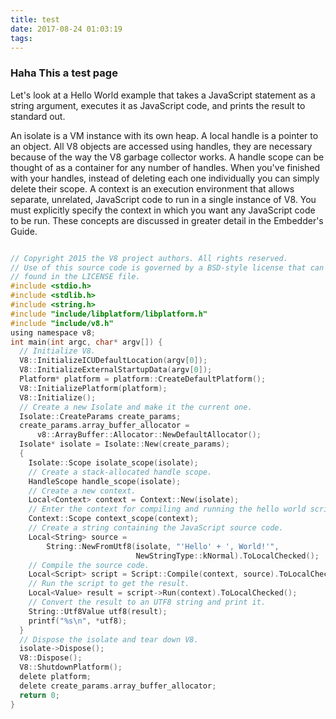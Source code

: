 ```yaml
---
title: test
date: 2017-08-24 01:03:19
tags:
---
```


### Haha This a test page

Let's look at a Hello World example that takes a JavaScript statement as a string argument, executes it as JavaScript code, and prints the result to standard out.

An isolate is a VM instance with its own heap.
A local handle is a pointer to an object. All V8 objects are accessed using handles, they are necessary because of the way the V8 garbage collector works.
A handle scope can be thought of as a container for any number of handles. When you've finished with your handles, instead of deleting each one individually you can simply delete their scope.
A context is an execution environment that allows separate, unrelated, JavaScript code to run in a single instance of V8. You must explicitly specify the context in which you want any JavaScript code to be run.
These concepts are discussed in greater detail in the Embedder's Guide.

```c

// Copyright 2015 the V8 project authors. All rights reserved.
// Use of this source code is governed by a BSD-style license that can be
// found in the LICENSE file.
#include <stdio.h>
#include <stdlib.h>
#include <string.h>
#include "include/libplatform/libplatform.h"
#include "include/v8.h"
using namespace v8;
int main(int argc, char* argv[]) {
  // Initialize V8.
  V8::InitializeICUDefaultLocation(argv[0]);
  V8::InitializeExternalStartupData(argv[0]);
  Platform* platform = platform::CreateDefaultPlatform();
  V8::InitializePlatform(platform);
  V8::Initialize();
  // Create a new Isolate and make it the current one.
  Isolate::CreateParams create_params;
  create_params.array_buffer_allocator =
      v8::ArrayBuffer::Allocator::NewDefaultAllocator();
  Isolate* isolate = Isolate::New(create_params);
  {
    Isolate::Scope isolate_scope(isolate);
    // Create a stack-allocated handle scope.
    HandleScope handle_scope(isolate);
    // Create a new context.
    Local<Context> context = Context::New(isolate);
    // Enter the context for compiling and running the hello world script.
    Context::Scope context_scope(context);
    // Create a string containing the JavaScript source code.
    Local<String> source =
        String::NewFromUtf8(isolate, "'Hello' + ', World!'",
                            NewStringType::kNormal).ToLocalChecked();
    // Compile the source code.
    Local<Script> script = Script::Compile(context, source).ToLocalChecked();
    // Run the script to get the result.
    Local<Value> result = script->Run(context).ToLocalChecked();
    // Convert the result to an UTF8 string and print it.
    String::Utf8Value utf8(result);
    printf("%s\n", *utf8);
  }
  // Dispose the isolate and tear down V8.
  isolate->Dispose();
  V8::Dispose();
  V8::ShutdownPlatform();
  delete platform;
  delete create_params.array_buffer_allocator;
  return 0;
}
```
